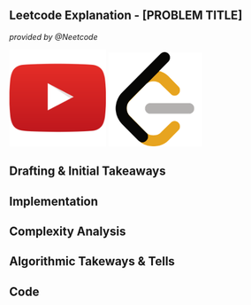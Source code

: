 ## Leetcode Explanation - [PROBLEM TITLE]

*provided by @Neetcode*

[<img title="" src="youtubeimg.png" alt="youtube" width="175">](insert_yt_link_here)
[<img src="leetcode.png" title="" alt="leetcode" width="170">](insert_lc_link_here) 

## Drafting & Initial Takeaways

## Implementation

## Complexity Analysis

## Algorithmic Takeways & Tells

## Code

```java

```
